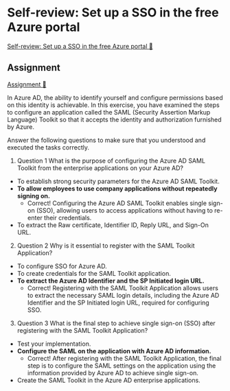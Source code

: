 # Self-review: Set up a SSO in the free Azure portal

[Self-review: Set up a SSO in the free Azure portal 🔗](https://www.coursera.org/learn/cybersecurity-identity-and-access-solutions-with-azure-ad/assignment-submission/aZsgR/self-review-set-up-a-sso-in-the-free-azure-portal)

## Assignment

[Assignment 🔗](https://www.coursera.org/learn/cybersecurity-identity-and-access-solutions-with-azure-ad/assignment-submission/aZsgR/self-review-set-up-a-sso-in-the-free-azure-portal/attempt)

In Azure AD, the ability to identify yourself and configure permissions based on this identity is achievable. In this exercise, you have examined the steps to configure an application called the SAML (Security Assertion Markup Language) Toolkit so that it accepts the identity and authorization furnished by Azure.

Answer the following questions to make sure that you understood and executed the tasks correctly.

1.  Question 1
    What is the purpose of configuring the Azure AD SAML Toolkit from the enterprise applications on your Azure AD?

- To establish strong security parameters for the Azure AD SAML Toolkit.
- **To allow employees to use company applications without repeatedly signing on.**
  - Correct! Configuring the Azure AD SAML Toolkit enables single sign-on (SSO), allowing users to access applications without having to re-enter their credentials.
- To extract the Raw certificate, Identifier ID, Reply URL, and Sign-On URL.

2. Question 2
   Why is it essential to register with the SAML Toolkit Application?

- To configure SSO for Azure AD.
- To create credentials for the SAML Toolkit application.
- **To extract the Azure AD Identifier and the SP Initiated login URL.**
  - Correct! Registering with the SAML Toolkit Application allows users to extract the necessary SAML login details, including the Azure AD Identifier and the SP Initiated login URL, required for configuring SSO.

3. Question 3
   What is the final step to achieve single sign-on (SSO) after registering with the SAML Toolkit Application?

- Test your implementation.
- **Configure the SAML on the application with Azure AD information.**
  - Correct! After registering with the SAML Toolkit Application, the final step is to configure the SAML settings on the application using the information provided by Azure AD to achieve single sign-on.
- Create the SAML Toolkit in the Azure AD enterprise applications.
